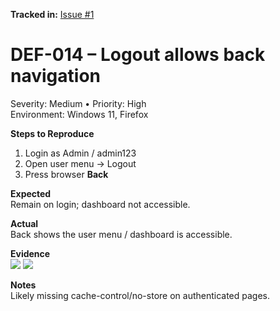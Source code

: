 **Tracked in:** [Issue #1](https://github.com/cesartau/Qa-portfolio/issues/1)

# DEF-014 – Logout allows back navigation
Severity: Medium • Priority: High  
Environment: Windows 11, Firefox

**Steps to Reproduce**
1) Login as Admin / admin123
2) Open user menu → Logout
3) Press browser **Back**

**Expected**  
Remain on login; dashboard not accessible.

**Actual**  
Back shows the user menu / dashboard is accessible.

**Evidence**  
![](../evidence/TC-014_state-trantittion_Defect_2025-08-25.png)
![](../evidence/TC-014_state-trantittion_Defect_2_2025-08-25.png)

**Notes**  
Likely missing cache-control/no-store on authenticated pages.
